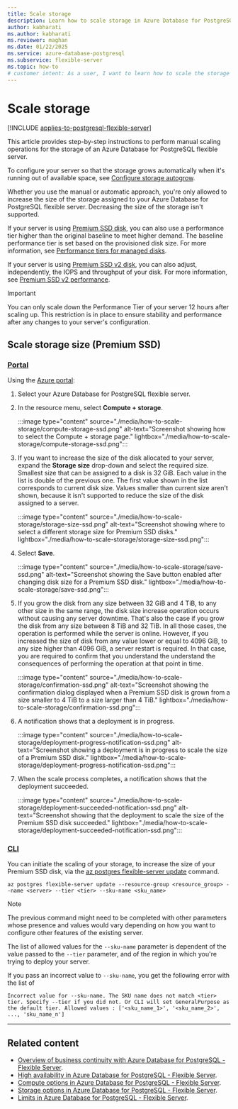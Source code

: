 ```yaml
---
title: Scale storage
description: Learn how to scale storage in Azure Database for PostgreSQL - Flexible Server.
author: kabharati
ms.author: kabharati
ms.reviewer: maghan
ms.date: 01/22/2025
ms.service: azure-database-postgresql
ms.subservice: flexible-server
ms.topic: how-to
# customer intent: As a user, I want to learn how to scale the storage used by my Azure Database for PostgreSQL flexible server.
---
```


# Scale storage

[!INCLUDE [applies-to-postgresql-flexible-server](~/reusable-content/ce-skilling/azure/includes/postgresql/includes/applies-to-postgresql-flexible-server.md)]

This article provides step-by-step instructions to perform manual scaling operations for the storage of an Azure Database for PostgreSQL flexible server.

To configure your server so that the storage grows automatically when it's running out of available space, see [Configure storage autogrow](how-to-auto-grow-storage.md).

Whether you use the manual or automatic approach, you're only allowed to increase the size of the storage assigned to your Azure Database for PostgreSQL flexible server. Decreasing the size of the storage isn't supported.

If your server is using [Premium SSD disk](/azure/virtual-machines/disks-types#premium-ssds), you can also use a performance tier higher than the original baseline to meet higher demand. The baseline performance tier is set based on the provisioned disk size. For more information, see [Performance tiers for managed disks](/azure/virtual-machines/disks-change-performance).

If your server is using [Premium SSD v2 disk](/azure/virtual-machines/disks-types#premium-ssd-v2), you can also adjust, independently, the IOPS and throughput of your disk. For more information, see [Premium SSD v2 performance](/azure/virtual-machines/disks-types#premium-ssd-v2-performance).

> [!IMPORTANT]
> You can only scale down the Performance Tier of your server 12 hours after scaling up. This restriction is in place to ensure stability and performance after any changes to your server's configuration.

## Scale storage size (Premium SSD)

### [Portal](#tab/portal-scale-storage-size-ssd)

Using the [Azure portal](https://portal.azure.com/):

1. Select your Azure Database for PostgreSQL flexible server.

2. In the resource menu, select **Compute + storage**.

    :::image type="content" source="./media/how-to-scale-storage/compute-storage-ssd.png" alt-text="Screenshot showing how to select the Compute + storage page." lightbox="./media/how-to-scale-storage/compute-storage-ssd.png":::

3. If you want to increase the size of the disk allocated to your server, expand the **Storage size** drop-down and select the required size. Smallest size that can be assigned to a disk is 32 GiB. Each value in the list is double of the previous one. The first value shown in the list corresponds to current disk size. Values smaller than current size aren't shown, because it isn't supported to reduce the size of the disk assigned to a server.

    :::image type="content" source="./media/how-to-scale-storage/storage-size-ssd.png" alt-text="Screenshot showing where to select a different storage size for Premium SSD disks." lightbox="./media/how-to-scale-storage/storage-size-ssd.png":::

4. Select **Save**.

    :::image type="content" source="./media/how-to-scale-storage/save-ssd.png" alt-text="Screenshot showing the Save button enabled after changing disk size for a Premium SSD disk." lightbox="./media/how-to-scale-storage/save-ssd.png":::

5. If you grow the disk from any size between 32 GiB and 4 TiB, to any other size in the same range, the disk size increase operation occurs without causing any server downtime. That's also the case if you grow the disk from any size between 8 TiB and 32 TiB. In all those cases, the operation is performed while the server is online. However, if you increased the size of disk from any value lower or equal to 4096 GiB, to any size higher than 4096 GiB, a server restart is required. In that case, you are required to confirm that you understand the understand the consequences of performing the operation at that point in time.

    :::image type="content" source="./media/how-to-scale-storage/confirmation-ssd.png" alt-text="Screenshot showing the confirmation dialog displayed when a Premium SSD disk is grown from a size smaller to 4 TiB to a size larger than 4 TiB." lightbox="./media/how-to-scale-storage/confirmation-ssd.png":::

6. A notification shows that a deployment is in progress.

    :::image type="content" source="./media/how-to-scale-storage/deployment-progress-notification-ssd.png" alt-text="Screenshot showing a deployment is in progress to scale the size of a Premium SSD disk." lightbox="./media/how-to-scale-storage/deployment-progress-notification-ssd.png":::

7. When the scale process completes, a notification shows that the deployment succeeded.

    :::image type="content" source="./media/how-to-scale-storage/deployment-succeeded-notification-ssd.png" alt-text="Screenshot showing that the deployment to scale the size of the Premium SSD disk succeeded." lightbox="./media/how-to-scale-storage/deployment-succeeded-notification-ssd.png":::

### [CLI](#tab/cli-scale-storage-size-ssd)

You can initiate the scaling of your storage, to increase the size of your Premium SSD disk, via the [az postgres flexible-server update](/cli/azure/postgres/flexible-server#az-postgres-flexible-server-update) command.

```azurecli-interactive
az postgres flexible-server update --resource-group <resource_group> --name <server> --tier <tier> --sku-name <sku_name>
```

> [!NOTE]
> The previous command might need to be completed with other parameters whose presence and values would vary depending on how you want to configure other features of the existing server.

The list of allowed values for the `--sku-name` parameter is dependent of the value passed to the `--tier` parameter, and of the region in which you're trying to deploy your server.

If you pass an incorrect value to `--sku-name`, you get the following error with the list of 

```output
Incorrect value for --sku-name. The SKU name does not match <tier> tier. Specify --tier if you did not. Or CLI will set GeneralPurpose as the default tier. Allowed values : ['<sku_name_1>', '<sku_name_2>', ..., 'sku_name_n']
```

---

## Related content

- [Overview of business continuity with Azure Database for PostgreSQL - Flexible Server](concepts-business-continuity.md).
- [High availability in Azure Database for PostgreSQL - Flexible Server](/azure/reliability/reliability-postgresql-flexible-server).
- [Compute options in Azure Database for PostgreSQL - Flexible Server](concepts-compute.md).
- [Storage options in Azure Database for PostgreSQL - Flexible Server](concepts-storage.md).
- [Limits in Azure Database for PostgreSQL - Flexible Server](concepts-limits.md).

